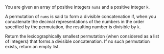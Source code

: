 You are given an array of positive integers `nums` and a positive integer `k`.

A permutation of `nums` is said to form a divisible concatenation if, when you concatenate the decimal representations of the numbers in the order specified by the permutation, the resulting number is divisible by `k`.

Return the lexicographically smallest permutation (when considered as a list of integers) that forms a divisible concatenation. If no such permutation exists, return an empty list.